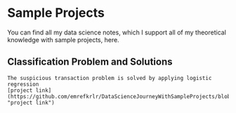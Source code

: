 # Sample Projects


You can find all my data science notes, which I support all of my theoretical knowledge with sample projects, here.

## Classification Problem and Solutions

    The suspicious transaction problem is solved by applying logistic regression
    [project link](https://github.com/emrefkrlr/DataScienceJourneyWithSampleProjects/blob/main/FraudDetection.ipynb "project link")


